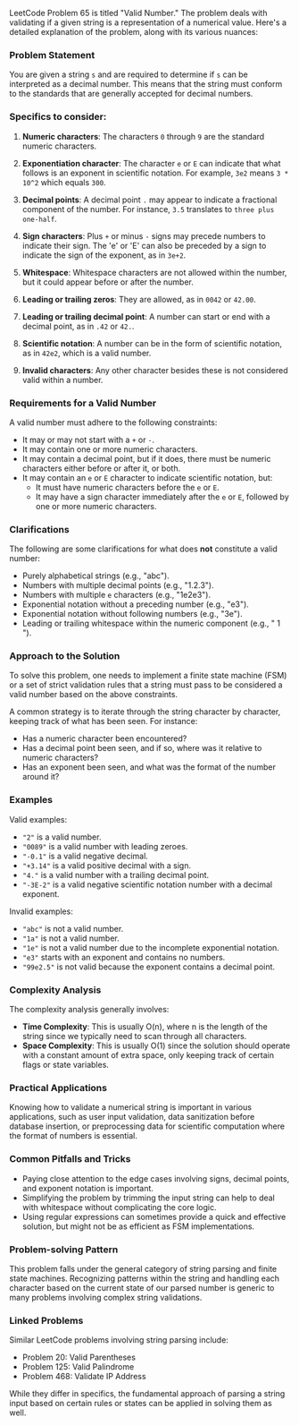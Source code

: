 LeetCode Problem 65 is titled "Valid Number." The problem deals with validating if a given string is a representation of a numerical value. Here's a detailed explanation of the problem, along with its various nuances:

### **Problem Statement**

You are given a string `s` and are required to determine if `s` can be interpreted as a decimal number. This means that the string must conform to the standards that are generally accepted for decimal numbers.

### **Specifics to consider:**

1. **Numeric characters**: The characters `0` through `9` are the standard numeric characters.

2. **Exponentiation character**: The character `e` or `E` can indicate that what follows is an exponent in scientific notation. For example, `3e2` means `3 * 10^2` which equals `300`.

3. **Decimal points**: A decimal point `.` may appear to indicate a fractional component of the number. For instance, `3.5` translates to `three plus one-half`.

4. **Sign characters**: Plus `+` or minus `-` signs may precede numbers to indicate their sign. The 'e' or 'E' can also be preceded by a sign to indicate the sign of the exponent, as in `3e+2`.

5. **Whitespace**: Whitespace characters are not allowed within the number, but it could appear before or after the number.

6. **Leading or trailing zeros**: They are allowed, as in `0042` or `42.00`.

7. **Leading or trailing decimal point**: A number can start or end with a decimal point, as in `.42` or `42.`.

8. **Scientific notation**: A number can be in the form of scientific notation, as in `42e2`, which is a valid number.

9. **Invalid characters**: Any other character besides these is not considered valid within a number.

### **Requirements for a Valid Number**

A valid number must adhere to the following constraints:

- It may or may not start with a `+` or `-`.
- It may contain one or more numeric characters.
- It may contain a decimal point, but if it does, there must be numeric characters either before or after it, or both.
- It may contain an `e` or `E` character to indicate scientific notation, but:
  - It must have numeric characters before the `e` or `E`.
  - It may have a sign character immediately after the `e` or `E`, followed by one or more numeric characters.

### **Clarifications**

The following are some clarifications for what does **not** constitute a valid number:

- Purely alphabetical strings (e.g., "abc").
- Numbers with multiple decimal points (e.g., "1.2.3").
- Numbers with multiple `e` characters (e.g., "1e2e3").
- Exponential notation without a preceding number (e.g., "e3").
- Exponential notation without following numbers (e.g., "3e").
- Leading or trailing whitespace within the numeric component (e.g., " 1 ").

### **Approach to the Solution**

To solve this problem, one needs to implement a finite state machine (FSM) or a set of strict validation rules that a string must pass to be considered a valid number based on the above constraints.

A common strategy is to iterate through the string character by character, keeping track of what has been seen. For instance:

- Has a numeric character been encountered?
- Has a decimal point been seen, and if so, where was it relative to numeric characters?
- Has an exponent been seen, and what was the format of the number around it?

### **Examples**

Valid examples:
- `"2"` is a valid number.
- `"0089"` is a valid number with leading zeroes.
- `"-0.1"` is a valid negative decimal.
- `"+3.14"` is a valid positive decimal with a sign.
- `"4."` is a valid number with a trailing decimal point.
- `"-3E-2"` is a valid negative scientific notation number with a decimal exponent.

Invalid examples:
- `"abc"` is not a valid number.
- `"1a"` is not a valid number.
- `"1e"` is not a valid number due to the incomplete exponential notation.
- `"e3"` starts with an exponent and contains no numbers.
- `"99e2.5"` is not valid because the exponent contains a decimal point.

### **Complexity Analysis**

The complexity analysis generally involves:
- **Time Complexity**: This is usually O(n), where n is the length of the string since we typically need to scan through all characters.
- **Space Complexity**: This is usually O(1) since the solution should operate with a constant amount of extra space, only keeping track of certain flags or state variables.

### **Practical Applications**

Knowing how to validate a numerical string is important in various applications, such as user input validation, data sanitization before database insertion, or preprocessing data for scientific computation where the format of numbers is essential.

### **Common Pitfalls and Tricks**

- Paying close attention to the edge cases involving signs, decimal points, and exponent notation is important.
- Simplifying the problem by trimming the input string can help to deal with whitespace without complicating the core logic.
- Using regular expressions can sometimes provide a quick and effective solution, but might not be as efficient as FSM implementations.

### **Problem-solving Pattern**

This problem falls under the general category of string parsing and finite state machines. Recognizing patterns within the string and handling each character based on the current state of our parsed number is generic to many problems involving complex string validations.

### **Linked Problems**

Similar LeetCode problems involving string parsing include:
- Problem 20: Valid Parentheses
- Problem 125: Valid Palindrome
- Problem 468: Validate IP Address

While they differ in specifics, the fundamental approach of parsing a string input based on certain rules or states can be applied in solving them as well.